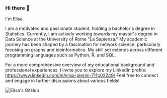 ### Hi there 👋

I'm Elisa.

I am a motivated and passionate student, holding a bachelor's degree in Statistics. Currently, I am actively working towards my master's degree in Data Science at the University of Rome "La Sapienza." My academic journey has been shaped by a fascination for network science, particularly focusing on graphs and bioinformatics. My skill set extends across different programming languages such as Python, R, and SQL.

For a more comprehensive overview of my educational background and professional experiences, I invite you to explore my LinkedIn profile: 
https://www.linkedin.com/in/elisa-pierini-711b02249/
Feel free to connect and engage in further discussions about various fields!

![Elisa's GitHub](https://github-readme-stats.vercel.app/api?username=eelishh&theme=dark&show_icons=true)
